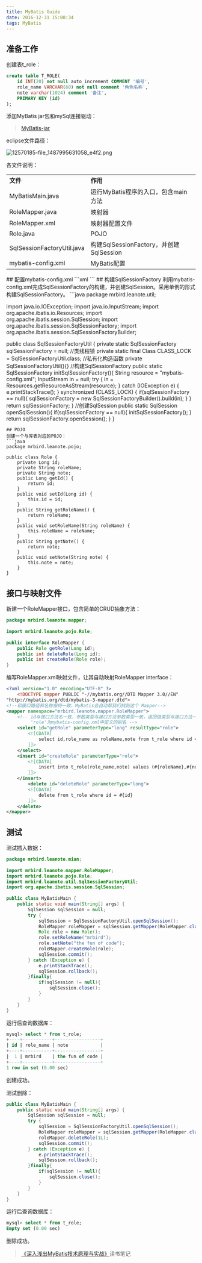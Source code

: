 ```yaml
---
title: MyBatis Guide
date: 2016-12-31 15:08:34
tags: MyBatis
---
```

## 准备工作
创建表t_role：
```sql
create table T_ROLE(
    id INT(20) not null auto_increment COMMENT '编号',
    role_name VARCHAR(60) not null comment '角色名称',
    note varchar(1024) comment '备注',
    PRIMARY KEY (id)
);
```
添加MyBatis jar包和mySql连接驱动：
<!--more-->

> [MyBatis-jar](http://pan.baidu.com/s/1hsDju1Q)

eclipse文件路径：  

![12570185-file_1487995631058_e4f2.png](https://www.tuchuang001.com/images/2017/06/14/12570185-file_1487995631058_e4f2.png)

各文件说明：
<table>
        <tr>
            <td>
                <strong>
                    文件
                </strong>
            </td>
            <td>
                <strong>
                    作用
                </strong>
            </td>
        </tr>
        <tr>
            <td>
                MyBatisMain.java
            </td>
            <td>
                运行MyBatis程序的入口，包含main方法
            </td>
        </tr>
        <tr>
            <td>
                RoleMapper.java
            </td>
            <td>
                映射器
            </td>
        </tr>
        <tr>
            <td>
                RoleMapper.xml
            </td>
            <td>
                映射器配置文件
            </td>
        </tr>
        <tr>
            <td>
                Role.java
            </td>
            <td>
                POJO
            </td>
        </tr>
        <tr>
            <td>
                SqlSessionFactoryUtil.java
            </td>
            <td>
                构建SqlSessionFactory，并创建SqlSession
            </td>
        </tr>
        <tr>
            <td>
                mybatis-config.xml
            </td>
            <td>
                MyBatis配置
            </td>
        </tr>
</table>
## 配置mybatis-config.xml
```xml
<?xml version="1.0" encoding="UTF-8" ?>       
<!DOCTYPE configuration       
    PUBLIC "-//mybatis.org//DTD Config 3.0//EN"       
    "http://mybatis.org/dtd/mybatis-3-config.dtd">    
<configuration>    
    <typeAliases>    
        <!--给实体类起一个别名 role -->    
        <typeAlias type="mrbird.leanote.pojo.Role" alias="role" />    
    </typeAliases>    
    <!--数据源配置 -->    
    <environments default="development">    
        <environment id="development">
            <!-- 采用JDBC事务管理 -->    
            <transactionManager type="JDBC">
                <property name="autoCommit" value="false"/>
            </transactionManager>    
            <dataSource type="POOLED">    
                <property name="driver" value="com.mysql.jdbc.Driver" />    
                <property name="url" value="jdbc:mysql://localhost:3306/mybatis"/>    
                <property name="username" value="root" />    
                <property name="password" value="6742530" />    
            </dataSource>    
        </environment>    
    </environments>    
    <mappers>    
        <!--RoleMapper.xml装载进来  同等于把'dao'的实现装载进来 -->    
        <mapper resource="mrbird/leanote/mapper/RoleMapper.xml" />    
    </mappers>    
</configuration>      
```
## 构建SqlSessionFactory  
利用mybatis-config.xml完成SqlSessionFactory的构建，并创建SqlSession。采用单例的形式构建SqlSessionFactory。
```java
package mrbird.leanote.util;
 
import java.io.IOException;
import java.io.InputStream;
import org.apache.ibatis.io.Resources;
import org.apache.ibatis.session.SqlSession;
import org.apache.ibatis.session.SqlSessionFactory;
import org.apache.ibatis.session.SqlSessionFactoryBuilder;
 
public class SqlSessionFactoryUtil {
    private static SqlSessionFactory sqlSessionFactory = null;
    //类线程锁
    private static final Class CLASS_LOCK = SqlSessionFactoryUtil.class;
    //私有化构造函数
    private SqlSessionFactoryUtil(){}
    //构建SqlSessionFactory
    public static SqlSessionFactory initSqlSessionFactory(){
        String resource = "mybatis-config.xml";
        InputStream in = null;
        try {
            in = Resources.getResourceAsStream(resource);
        } catch (IOException e) {
            e.printStackTrace();
        }
        synchronized (CLASS_LOCK) {
            if(sqlSessionFactory == null){
                sqlSessionFactory = new SqlSessionFactoryBuilder().build(in);
            }
        }
        return sqlSessionFactory;
    }
    //创建SqlSession
    public static SqlSession openSqlSession(){
        if(sqlSessionFactory == null){
            initSqlSessionFactory();
        }
        return sqlSessionFactory.openSession();
    }
}
```
## POJO 
创建一个与库表对应的POJO：
```java
package mrbird.leanote.pojo;
 
public class Role {
    private Long id;
    private String roleName;
    private String note;
    public Long getId() {
        return id;
    }
    public void setId(Long id) {
        this.id = id;
    }
    public String getRoleName() {
        return roleName;
    }
    public void setRoleName(String roleName) {
        this.roleName = roleName;
    }
    public String getNote() {
        return note;
    }
    public void setNote(String note) {
        this.note = note;
    }	
}
```
## 接口与映射文件
新建一个RoleMapper接口，包含简单的CRUD抽象方法：
```java
package mrbird.leanote.mapper;
 
import mrbird.leanote.pojo.Role;
 
public interface RoleMapper {
    public Role getRole(Long id);
    public int deleteRole(Long id);
    public int createRole(Role role);
}
```
编写RoleMapper.xml映射文件，让其自动映射RoleMapper interface：
```xml
<?xml version="1.0" encoding="UTF-8" ?>    
    <!DOCTYPE mapper PUBLIC "-//mybatis.org//DTD Mapper 3.0//EN"   
"http://mybatis.org/dtd/mybatis-3-mapper.dtd">     
<!--和接口路径和名称保持一致，MyBatis会自动帮我们找到这个 Mapper-->  
<mapper namespace="mrbird.leanote.mapper.RoleMapper">  
    <!-- id与接口方法名一致，参数类型与接口方法参数类型一致，返回值类型与接口方法一致
         'role'为mybatis-config.xml中定义的别名 -->
    <select id="getRole" parameterType="long" resultType="role">
        <![CDATA[
            select id,role_name as roleName,note from t_role where id = #{id}
        ]]>
    </select>
    <insert id="createRole" parameterType="role">
        <![CDATA[
            insert into t_role(role_name,note) values (#{roleName},#{note})
        ]]>
    </insert>
        <delete id="deleteRole" parameterType="long">
        <![CDATA[
            delete from t_role where id = #{id}
        ]]>
    </delete>
</mapper> 
```
## 测试
测试插入数据：
```java
package mrbird.leanote.mian;
 
import mrbird.leanote.mapper.RoleMapper;
import mrbird.leanote.pojo.Role;
import mrbird.leanote.util.SqlSessionFactoryUtil;
import org.apache.ibatis.session.SqlSession;
 
public class MyBatisMain {
    public static void main(String[] args) {
        SqlSession sqlSession = null;
        try {
            sqlSession = SqlSessionFactoryUtil.openSqlSession();
            RoleMapper roleMapper = sqlSession.getMapper(RoleMapper.class);
            Role role = new Role();
            role.setRoleName("mrbird");
            role.setNote("the fun of code");
            roleMapper.createRole(role);
            sqlSession.commit();
        } catch (Exception e) {
            e.printStackTrace();
            sqlSession.rollback();
        }finally{
            if(sqlSession != null){
                sqlSession.close();
            }
        }
    }
}
```
运行后查询数据库：
```sql
mysql> select * from t_role;
+----+-----------+-----------------+
| id | role_name | note            |
+----+-----------+-----------------+
|  1 | mrbird    | the fun of code |
+----+-----------+-----------------+
1 row in set (0.00 sec)
```
创建成功。

测试删除：
```java
public class MyBatisMain {
    public static void main(String[] args) {
        SqlSession sqlSession = null;
        try {
            sqlSession = SqlSessionFactoryUtil.openSqlSession();
            RoleMapper roleMapper = sqlSession.getMapper(RoleMapper.class);
            roleMapper.deleteRole(1L);
            sqlSession.commit();
        } catch (Exception e) {
            e.printStackTrace();
            sqlSession.rollback();
        }finally{
            if(sqlSession != null){
                sqlSession.close();
            }
        }
    }
}
```
运行后查询数据库：
```sql
mysql> select * from t_role;
Empty set (0.00 sec)
```
删除成功。

> [《深入浅出MyBatis技术原理与实战》](https://book.douban.com/subject/26858114/)读书笔记    